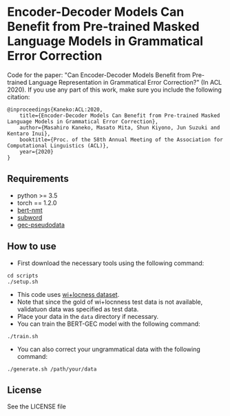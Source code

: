 # Encoder-Decoder Models Can Benefit from Pre-trained Masked Language Models in Grammatical Error Correction
Code for the paper: "Can Encoder-Decoder Models Benefit from Pre-trained Language Representation in Grammatical Error Correction?" (In ACL 2020).
If you use any part of this work, make sure you include the following citation:
```
@inproceedings{Kaneko:ACL:2020,
    title={Encoder-Decoder Models Can Benefit from Pre-trained Masked Language Models in Grammatical Error Correction},
    author={Masahiro Kaneko, Masato Mita, Shun Kiyono, Jun Suzuki and Kentaro Inui},
    booktitle={Proc. of the 58th Annual Meeting of the Association for Computational Linguistics (ACL)},
    year={2020}
}
```
## Requirements
- python >= 3.5
- torch == 1.2.0
- [bert-nmt](https://github.com/bert-nmt/bert-nmt)
- [subword](https://github.com/rsennrich/subword-nmt)
- [gec-pseudodata](https://github.com/butsugiri/gec-pseudodata)

## How to use
- First download the necessary tools using the following command:
```
cd scripts
./setup.sh
```
- This code uses [wi+locness dataset](https://www.cl.cam.ac.uk/research/nl/bea2019st/).
- Note that since the gold of wi+locnness test data is not available, validatuon data was specified as test data.
- Place your data in the `data` directory if necessary.
- You can train the BERT-GEC model with the following command:
```
./train.sh
```
- You can also correct your ungrammatical data with the following command:
```
./generate.sh /path/your/data
```

## License
See the LICENSE file
